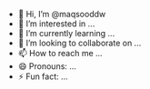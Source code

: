 - 👋 Hi, I’m @maqsooddw
- 👀 I’m interested in ...
- 🌱 I’m currently learning ...
- 💞️ I’m looking to collaborate on ...
- 📫 How to reach me ...
- 😄 Pronouns: ...
- ⚡ Fun fact: ...

<!---
maqsooddw/maqsooddw is a ✨ special ✨ repository because its `README.md` (this file) appears on your GitHub profile.
You can click the Preview link to take a look at your changes.
--->
